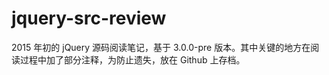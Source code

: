 # jquery-src-review

2015 年初的 jQuery 源码阅读笔记，基于 3.0.0-pre 版本。其中关键的地方在阅读过程中加了部分注释，为防止遗失，放在 Github 上存档。
